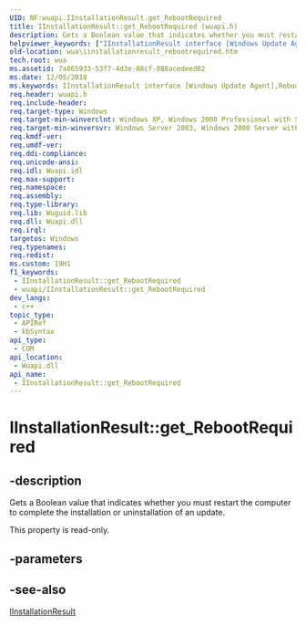 ```yaml
---
UID: NF:wuapi.IInstallationResult.get_RebootRequired
title: IInstallationResult::get_RebootRequired (wuapi.h)
description: Gets a Boolean value that indicates whether you must restart the computer to complete the installation or uninstallation of an update.
helpviewer_keywords: ["IInstallationResult interface [Windows Update Agent]","RebootRequired property","IInstallationResult.RebootRequired","IInstallationResult.get_RebootRequired","IInstallationResult::RebootRequired","IInstallationResult::get_RebootRequired","RebootRequired property [Windows Update Agent]","RebootRequired property [Windows Update Agent]","IInstallationResult interface","get_RebootRequired","wua.iinstallationresult_rebootrequired","wuapi/IInstallationResult::RebootRequired","wuapi/IInstallationResult::get_RebootRequired"]
old-location: wua\iinstallationresult_rebootrequired.htm
tech.root: wua
ms.assetid: 7a865933-53f7-4d3e-88cf-088acedeed02
ms.date: 12/05/2018
ms.keywords: IInstallationResult interface [Windows Update Agent],RebootRequired property, IInstallationResult.RebootRequired, IInstallationResult.get_RebootRequired, IInstallationResult::RebootRequired, IInstallationResult::get_RebootRequired, RebootRequired property [Windows Update Agent], RebootRequired property [Windows Update Agent],IInstallationResult interface, get_RebootRequired, wua.iinstallationresult_rebootrequired, wuapi/IInstallationResult::RebootRequired, wuapi/IInstallationResult::get_RebootRequired
req.header: wuapi.h
req.include-header: 
req.target-type: Windows
req.target-min-winverclnt: Windows XP, Windows 2000 Professional with SP3 [desktop apps only]
req.target-min-winversvr: Windows Server 2003, Windows 2000 Server with SP3 [desktop apps only]
req.kmdf-ver: 
req.umdf-ver: 
req.ddi-compliance: 
req.unicode-ansi: 
req.idl: Wuapi.idl
req.max-support: 
req.namespace: 
req.assembly: 
req.type-library: 
req.lib: Wuguid.lib
req.dll: Wuapi.dll
req.irql: 
targetos: Windows
req.typenames: 
req.redist: 
ms.custom: 19H1
f1_keywords:
 - IInstallationResult::get_RebootRequired
 - wuapi/IInstallationResult::get_RebootRequired
dev_langs:
 - c++
topic_type:
 - APIRef
 - kbSyntax
api_type:
 - COM
api_location:
 - Wuapi.dll
api_name:
 - IInstallationResult::get_RebootRequired
---
```


# IInstallationResult::get_RebootRequired


## -description

Gets a Boolean value that indicates whether you must restart the computer to complete the installation or uninstallation of an update.

This property is read-only.

## -parameters

## -see-also

<a href="/windows/desktop/api/wuapi/nn-wuapi-iinstallationresult">IInstallationResult</a>

